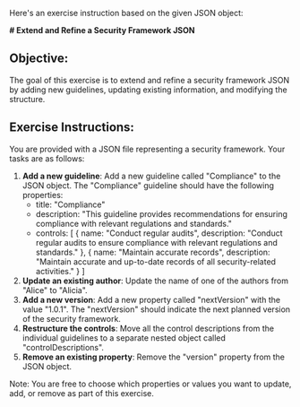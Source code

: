Here's an exercise instruction based on the given JSON object:

**# Extend and Refine a Security Framework JSON**

## **Objective:**
The goal of this exercise is to extend and refine a security framework JSON by adding new guidelines, updating existing information, and modifying the structure.

## **Exercise Instructions:**

You are provided with a JSON file representing a security framework. Your tasks are as follows:

1. **Add a new guideline**: Add a new guideline called "Compliance" to the JSON object. The "Compliance" guideline should have the following properties:
	* title: "Compliance"
	* description: "This guideline provides recommendations for ensuring compliance with relevant regulations and standards."
	* controls: [
		{
			name: "Conduct regular audits",
			description: "Conduct regular audits to ensure compliance with relevant regulations and standards."
		},
		{
			name: "Maintain accurate records",
			description: "Maintain accurate and up-to-date records of all security-related activities."
		}
	]
2. **Update an existing author**: Update the name of one of the authors from "Alice" to "Alicia".
3. **Add a new version**: Add a new property called "nextVersion" with the value "1.0.1". The "nextVersion" should indicate the next planned version of the security framework.
4. **Restructure the controls**: Move all the control descriptions from the individual guidelines to a separate nested object called "controlDescriptions".
5. **Remove an existing property**: Remove the "version" property from the JSON object.

Note: You are free to choose which properties or values you want to update, add, or remove as part of this exercise.